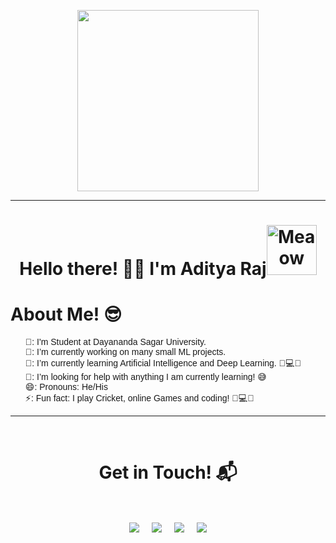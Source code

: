 <p align="center">
    <img src="/Users/apple/Desktop/git/123.png" height="290"/>
  </p>
  <hr>
  <h1 align="center">Hello there! 👋🏻 I'm Aditya Raj<img src="https://i.imgur.com/veZrcC7.gif" alt="Meaow" width="80" /></h1>
  
  <h1>About Me! 😎 </h1>
  
  <ul style="list-style: none; font-family: Arial, sans-serif;">
    <li>🏫: I'm Student at Dayananda Sagar University.</li>
    <li>🔭: I’m currently working on many small ML projects.</li>
    <li>🌱: I’m currently learning Artificial Intelligence and Deep Learning. 🧠💻🤖</li>
    <li>🤔: I’m looking for help with anything I am currently learning! 😅</li>
    <li>😄: Pronouns: He/His</li>
    <li>⚡:  Fun fact: I play Cricket, online Games and coding! 🏏💻🤖</li>
  </ul>
  <hr>
  <Br>
    <h1 align="center">Get in Touch! 📬</h1>
    <Br>
    <p align="center">
    <a href="https://www.linkedin.com/in/aditya-raj-10a944225/" target="blank"><img align="center" src="https://img.shields.io/badge/Aditya%20Raj-0077B5?style=for-the-badge&logo=linkedin&logoColor=white" /></a> &nbsp;&nbsp;&nbsp;  <a href="mailto:adityaraj6043@gmail.com" target="blank"><img align="center" src="https://img.shields.io/badge/ADITYARAJ6043%40GMAIL.COM-D14836?style=for-the-badge&logo=gmail&logoColor=white" /></a>    &nbsp;&nbsp;&nbsp;       <a href="https://github.com/aadiii6043" target="blank"><img align="center" src="https://img.shields.io/badge/aadiii6043-181717?style=for-the-badge&logo=github&logoColor=white" /></a>    &nbsp;&nbsp;&nbsp;       <a href="https://www.instagram.com/aadiiiofficial/" target="blank"><img align="center" src="https://img.shields.io/badge/aadiiiofficial-E4405F?style=for-the-badge&logo=instagram&logoColor=white" /></a>
    </p>
